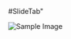 #SlideTab"

![Sample Image](https://github.com/kongsin/SlideTab/blob/master/videotogif_2017.03.18_18.00.04.gif)